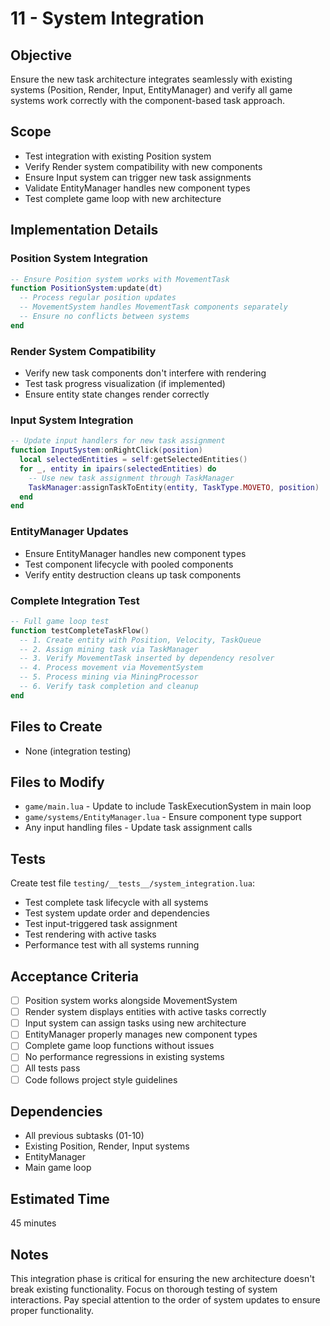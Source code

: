# 11 - System Integration

## Objective
Ensure the new task architecture integrates seamlessly with existing systems (Position, Render, Input, EntityManager) and verify all game systems work correctly with the component-based task approach.

## Scope
- Test integration with existing Position system
- Verify Render system compatibility with new components
- Ensure Input system can trigger new task assignments
- Validate EntityManager handles new component types
- Test complete game loop with new architecture

## Implementation Details

### Position System Integration
```lua
-- Ensure Position system works with MovementTask
function PositionSystem:update(dt)
  -- Process regular position updates
  -- MovementSystem handles MovementTask components separately
  -- Ensure no conflicts between systems
end
```

### Render System Compatibility
- Verify new task components don't interfere with rendering
- Test task progress visualization (if implemented)
- Ensure entity state changes render correctly

### Input System Integration
```lua
-- Update input handlers for new task assignment
function InputSystem:onRightClick(position)
  local selectedEntities = self:getSelectedEntities()
  for _, entity in ipairs(selectedEntities) do
    -- Use new task assignment through TaskManager
    TaskManager:assignTaskToEntity(entity, TaskType.MOVETO, position)
  end
end
```

### EntityManager Updates
- Ensure EntityManager handles new component types
- Test component lifecycle with pooled components
- Verify entity destruction cleans up task components

### Complete Integration Test
```lua
-- Full game loop test
function testCompleteTaskFlow()
  -- 1. Create entity with Position, Velocity, TaskQueue
  -- 2. Assign mining task via TaskManager
  -- 3. Verify MovementTask inserted by dependency resolver
  -- 4. Process movement via MovementSystem
  -- 5. Process mining via MiningProcessor
  -- 6. Verify task completion and cleanup
end
```

## Files to Create
- None (integration testing)

## Files to Modify
- `game/main.lua` - Update to include TaskExecutionSystem in main loop
- `game/systems/EntityManager.lua` - Ensure component type support
- Any input handling files - Update task assignment calls

## Tests
Create test file `testing/__tests__/system_integration.lua`:
- Test complete task lifecycle with all systems
- Test system update order and dependencies
- Test input-triggered task assignment
- Test rendering with active tasks
- Performance test with all systems running

## Acceptance Criteria
- [ ] Position system works alongside MovementSystem
- [ ] Render system displays entities with active tasks correctly
- [ ] Input system can assign tasks using new architecture
- [ ] EntityManager properly manages new component types
- [ ] Complete game loop functions without issues
- [ ] No performance regressions in existing systems
- [ ] All tests pass
- [ ] Code follows project style guidelines

## Dependencies
- All previous subtasks (01-10)
- Existing Position, Render, Input systems
- EntityManager
- Main game loop

## Estimated Time
45 minutes

## Notes
This integration phase is critical for ensuring the new architecture doesn't break existing functionality. Focus on thorough testing of system interactions. Pay special attention to the order of system updates to ensure proper functionality.
